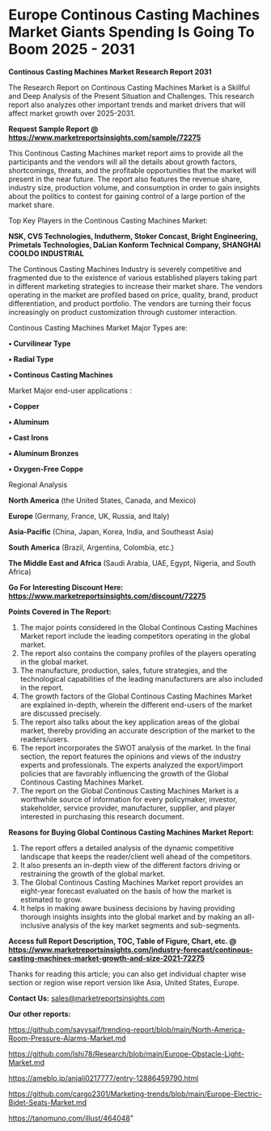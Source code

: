 # Europe Continous Casting Machines Market Giants Spending Is Going To Boom 2025 - 2031

<strong>Continous Casting Machines Market Research Report 2031</strong>

The Research Report on Continous Casting Machines Market is a Skillful and Deep Analysis of the Present Situation and Challenges. This research report also analyzes other important trends and market drivers that will affect market growth over 2025-2031.

<strong>Request Sample Report @ <a href=https://www.marketreportsinsights.com/sample/72275>https://www.marketreportsinsights.com/sample/72275</a></strong>

This Continous Casting Machines market report aims to provide all the participants and the vendors will all the details about growth factors, shortcomings, threats, and the profitable opportunities that the market will present in the near future. The report also features the revenue share, industry size, production volume, and consumption in order to gain insights about the politics to contest for gaining control of a large portion of the market share.

Top Key Players in the Continous Casting Machines Market:

<strong>NSK, CVS Technologies, Indutherm, Stoker Concast, Bright Engineering, Primetals Technologies, DaLian Konform Technical Company, SHANGHAI COOLDO INDUSTRIAL</strong>

The Continous Casting Machines Industry is severely competitive and fragmented due to the existence of various established players taking part in different marketing strategies to increase their market share. The vendors operating in the market are profiled based on price, quality, brand, product differentiation, and product portfolio. The vendors are turning their focus increasingly on product customization through customer interaction.

Continous Casting Machines Market Major Types are:

<strong>• Curvilinear Type

• Radial Type

• Continous Casting Machines</strong>

Market Major end-user applications :

<strong>• Copper

• Aluminum

• Cast Irons

• Aluminum Bronzes

• Oxygen-Free Coppe</strong>

Regional Analysis

</u><strong><b>North America</b></strong> (the United States, Canada, and Mexico)

<strong><b>Europe </b></strong>(Germany, France, UK, Russia, and Italy)

<strong><b>Asia-Pacific</b></strong> (China, Japan, Korea, India, and Southeast Asia)

<strong><b>South America</b></strong> (Brazil, Argentina, Colombia, etc.)

<strong><b>The Middle East and Africa</b></strong> (Saudi Arabia, UAE, Egypt, Nigeria, and South Africa)

<strong>Go For Interesting Discount Here: <a href=https://www.marketreportsinsights.com/discount/72275>https://www.marketreportsinsights.com/discount/72275</a></strong>

<strong>Points Covered in The Report:</strong>
<ol>
  <li>The major points considered in the Global Continous Casting Machines Market report include the leading competitors operating in the global market.</li>
  <li>The report also contains the company profiles of the players operating in the global market.</li>
  <li>The manufacture, production, sales, future strategies, and the technological capabilities of the leading manufacturers are also included in the report.</li>
  <li>The growth factors of the Global Continous Casting Machines Market are explained in-depth, wherein the different end-users of the market are discussed precisely.</li>
  <li>The report also talks about the key application areas of the global market, thereby providing an accurate description of the market to the readers/users.</li>
  <li>The report incorporates the SWOT analysis of the market. In the final section, the report features the opinions and views of the industry experts and professionals. The experts analyzed the export/import policies that are favorably influencing the growth of the Global Continous Casting Machines Market.</li>
  <li>The report on the Global Continous Casting Machines Market is a worthwhile source of information for every policymaker, investor, stakeholder, service provider, manufacturer, supplier, and player interested in purchasing this research document.</li>
</ol>
<strong>Reasons for Buying Global Continous Casting Machines Market Report:</strong>

<ol>
  <li>The report offers a detailed analysis of the dynamic competitive landscape that keeps the reader/client well ahead of the competitors.</li>
  <li>It also presents an in-depth view of the different factors driving or restraining the growth of the global market.</li>
  <li>The Global Continous Casting Machines Market report provides an eight-year forecast evaluated on the basis of how the market is estimated to grow.</li>
  <li>It helps in making aware business decisions by having providing thorough insights insights into the global market and by making an all-inclusive analysis of the key market segments and sub-segments.</li>
</ol>
<strong>Access full Report Description, TOC, Table of Figure, Chart, etc. @ <a href=https://www.marketreportsinsights.com/industry-forecast/continous-casting-machines-market-growth-and-size-2021-72275>https://www.marketreportsinsights.com/industry-forecast/continous-casting-machines-market-growth-and-size-2021-72275</a></strong>


Thanks for reading this article; you can also get individual chapter wise section or region wise report version like Asia, United States, Europe.

<strong>Contact Us:</strong>
sales@marketreportsinsights.com

<strong>Our other reports:</strong>

<a href=https://github.com/sayysaif/trending-report/blob/main/North-America-Room-Pressure-Alarms-Market.md>https://github.com/sayysaif/trending-report/blob/main/North-America-Room-Pressure-Alarms-Market.md</a>

<a href=https://github.com/Ishi78/Research/blob/main/Europe-Obstacle-Light-Market.md>https://github.com/Ishi78/Research/blob/main/Europe-Obstacle-Light-Market.md</a>

<a href=https://ameblo.jp/anjali0217777/entry-12886459790.html>https://ameblo.jp/anjali0217777/entry-12886459790.html</a>

<a href=https://github.com/cargo2301/Marketing-trends/blob/main/Europe-Electric-Bidet-Seats-Market.md>https://github.com/cargo2301/Marketing-trends/blob/main/Europe-Electric-Bidet-Seats-Market.md</a>

<a href=https://tanomuno.com/illust/464048>https://tanomuno.com/illust/464048</a>"
